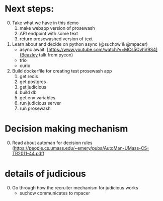 # Next steps:

0. Take what we have in this demo
    1. make webapp version of prosewash
    2. API endpoint with some text
    3. return prosewashed version of text
1. Learn about and decide on python async (@suchow & @mpacer)
    - async await: [https://www.youtube.com/watch?v=MCs5OvhV9S4](Beazley talk from pycon)
    - trio
    - curio
2. Build dockerfile for creating test prosewash app
    1. get redis
    2. get postgres
    3. get judicious
    4. build db
    5. get env variables
    6. run judicious server
    7. run prosewash

# Decision making mechanism
0. Read about automan for decision rules (https://people.cs.umass.edu/~emery/pubs/AutoMan-UMass-CS-TR2011-44.pdf)

# details of judicious
0. Go through how the recruiter mechanism for judicious works
    - suchow communicates to mpacer
